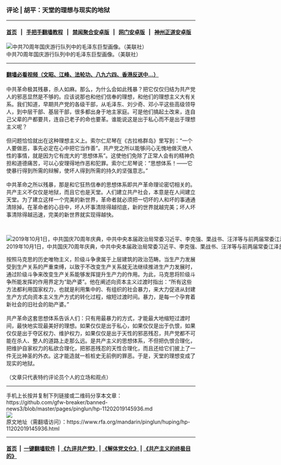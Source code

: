 ### 评论 | 胡平：天堂的理想与现实的地狱
------------------------

#### [首页](https://github.com/gfw-breaker/banned-news3/blob/master/README.md) &nbsp;&nbsp;|&nbsp;&nbsp; [手把手翻墙教程](https://github.com/gfw-breaker/guides/wiki) &nbsp;&nbsp;|&nbsp;&nbsp; [禁闻聚合安卓版](https://github.com/gfw-breaker/bn-android) &nbsp;&nbsp;|&nbsp;&nbsp; [网门安卓版](https://github.com/oGate2/oGate) &nbsp;&nbsp;|&nbsp;&nbsp; [神州正道安卓版](https://github.com/SzzdOgate/update) 



<div id="headerimg">
 <img alt="中共70周年国庆游行队列中的毛泽东巨型画像。（美联社）" src="https://www.rfa.org/mandarin/zhuanlan/zhongguotoushi/panel-10102019155244.html/AP_19274366546235.jpg/@@images/2960220b-1c6f-44a9-a507-29514a17cc7b.jpeg" title="中共70周年国庆游行队列中的毛泽东巨型画像。（美联社）"/>
 <div id="headerimgcontents">
  <div id="headerimgcaption">
   <span>
    中共70周年国庆游行队列中的毛泽东巨型画像。（美联社）
   </span>
   <!-- zoomattribute -->
  </div>
  <!-- headerimgcaption -->
 </div>
 <!-- headerimagecontents -->
</div>

<hr/>


#### [翻墙必看视频（文昭、江峰、法轮功、八九六四、香港反送中...）](https://github.com/gfw-breaker/banned-news3/blob/master/pages/links.md)

<div id="storytext">
 <div>
  <div class="slot_header">
  </div>
 </div>
 <p>
  中共革命极其残暴，杀人如麻。那么，为什么会如此残暴？把它仅仅归结为共产党人的邪恶显然是不够的。应该说那也和他们信奉的理想，和他们的理想主义大有关系。我们知道，早期共产党的各级干部，从毛泽东、刘少奇、邓小平这些高级领导人，到中层干部、基层干部，很多都出身于地主家庭。可是他们搞起土改来，连自己父辈的产都要共，连自己老子的命也要革。谁能说这是出于私心而不是出于理想主义呢？
  <br/>
  <br/>
  但问题恰恰就出在这种理想主义上。索尔仁尼琴在《古拉格群岛》里写到：“一个人要做恶，事先必定在心中把它当作善”。共产党之所以能够问心无愧地做灭绝人性的事情，就是因为它有庞大的“思想体系”。这使他们免除了正常人会有的精神负担和道德痛苦，可以心安理得地作恶和犯罪。索尔仁尼琴说：“思想体系！——它使暴行得到所需的辩解，使坏人得到所需的持久的坚强意志。”
  <br/>
  <br/>
  中共革命之所以残暴，那是和它狂热信奉的思想体系即共产革命理论密切相关的。共产主义不仅仅是地狱，而且它也是天堂。人们建立共产社会，本意是在人间建立天堂。为了建立这样一个完美的新世界，革命者就必须把一切坏的人和坏的事通通清除掉。在革命者的心目中，坏人坏事清除得越彻底，新的世界就越完美；坏人坏事清除得越迅速，完美的新世界就实现得越快。
 </p>
 <p>
  <br/>
  <div class="image-inline captioned" style="width:1500px;">
   <div style="width:1500px;">
    <img alt="2019年10月1日，中共国庆70周年庆典，中共中央本届政治局常委习近平、李克强、栗战书、汪洋等与前两届常委江泽民、曾庆红、胡锦涛等在天安门城楼上，观看盛大阅兵。（法新社）" src="https://www.rfa.org/mandarin/yataibaodao/zhengzhi/ql1-10012019065526.html/000_1KW76D.jpg" title="2019年10月1日，中共国庆70周年庆典，中共中央本届政治局常委习近平、李克强、栗战书、汪洋等与前两届常委江泽民、曾庆红、胡锦涛等在天安门城楼上，观看盛大阅兵。（法新社）"/>
   </div>
   <div class="image-caption">
    <span style="width:1500px;">
     2019年10月1日，中共国庆70周年庆典，中共中央本届政治局常委习近平、李克强、栗战书、汪洋等与前两届常委江泽民、曾庆红、胡锦涛等在天安门城楼上，观看盛大阅兵。（法新社）
    </span>
    <span class="copyright">
    </span>
   </div>
  </div>
 </p>
 <p>
  按照马克思的历史唯物主义，阶级斗争隶属于上层建筑的政治范畴。当生产力发展受到生产关系的严重束缚，以致于不改变生产关系就无法继续推进生产力发展时，通过阶级斗争来改变生产关系能够发挥提升生产力的作用。为此，马克思将阶级斗争所能发挥的作用界定为“助产婆”。他在阐述向资本主义过渡时指出：“所有这些方法都利用国家权力，也就是利用集中的、有组织的社会暴力，来大力促进从封建生产方式向资本主义生产方式的转化过程，缩短过渡时间。暴力，是每一个孕育着新社会的旧社会的助产婆。”
  <br/>
  <br/>
  共产革命这套思想体系告诉人们：只有用最暴力的方式，才能最大地缩短过渡时间，最快地实现最美好的理想。如果仅仅是出于私心，如果仅仅是出于仇恨，如果仅仅是出于夺区权力、维护权力，如果仅仅是出于天性的邪恶残忍，共产党都不可能在杀人、整人的道路上走那么远。是共产主义的思想体系，不但把仇恨合理化，把维护自家权力的私欲合理化，把邪恶残忍的天性合理化，而且还给它们披上了一件无比神圣的外衣。这才能造就一桩桩史无前例的罪恶。于是，天堂的理想变成了现实的地狱。
  <br/>
  <br/>
  （文章只代表特约评论员个人的立场和观点）
 </p>
</div>

<hr/>
手机上长按并复制下列链接或二维码分享本文章：<br/>
https://github.com/gfw-breaker/banned-news3/blob/master/pages/pinglun/hp-11202019145936.md <br/>
<a href='https://github.com/gfw-breaker/banned-news3/blob/master/pages/pinglun/hp-11202019145936.md'><img src='https://github.com/gfw-breaker/banned-news3/blob/master/pages/pinglun/hp-11202019145936.md.png'/></a> <br/>
原文地址（需翻墙访问）：https://www.rfa.org/mandarin/pinglun/huping/hp-11202019145936.html


------------------------
#### [首页](https://github.com/gfw-breaker/banned-news3/blob/master/README.md) &nbsp;|&nbsp; [一键翻墙软件](https://github.com/gfw-breaker/nogfw/blob/master/README.md) &nbsp;| [《九评共产党》](https://github.com/gfw-breaker/9ping.md/blob/master/README.md#九评之一评共产党是什么) | [《解体党文化》](https://github.com/gfw-breaker/jtdwh.md/blob/master/README.md) | [《共产主义的终极目的》](https://github.com/gfw-breaker/gczydzjmd.md/blob/master/README.md)


<img src='http://gfw-breaker.win/banned-news3/pages/pinglun/hp-11202019145936.md' width='0px' height='0px'/>